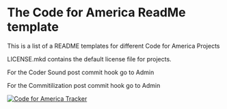# The Code for America ReadMe template

This is a list of a README templates for different Code for America Projects

LICENSE.mkd contains the default license file for projects.

For the Coder Sound post commit hook go to Admin

For the Commitilization post commit hook go to Admin


[![Code for America Tracker](http://stats.codeforamerica.org/codeforamerica/cfa_template.png)](http://stats.codeforamerica.org/projects/cfa_template)
